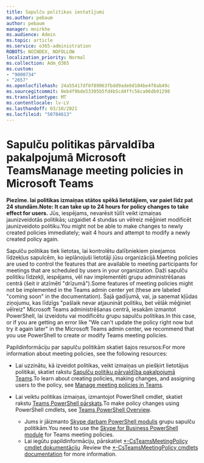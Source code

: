 ```yaml
---
title: Sapulču politikas iestatījumi
ms.author: pebaum
author: pebaum
manager: mnirkhe
ms.audience: Admin
ms.topic: article
ms.service: o365-administration
ROBOTS: NOINDEX, NOFOLLOW
localization_priority: Normal
ms.collection: Adm_O365
ms.custom:
- "9000734"
- "2657"
ms.openlocfilehash: 24a55417df0f89063fbdd9ade6d104be4f8ab49c
ms.sourcegitcommit: 0eb4f9bde53395b5fd4b5cd4ffc56ca96db91298
ms.translationtype: MT
ms.contentlocale: lv-LV
ms.lasthandoff: 03/10/2021
ms.locfileid: "50704613"
---
```

# <a name="manage-meeting-policies-in-microsoft-teams"></a><span data-ttu-id="37d71-102">Sapulču politikas pārvaldība pakalpojumā Microsoft Teams</span><span class="sxs-lookup"><span data-stu-id="37d71-102">Manage meeting policies in Microsoft Teams</span></span>

<span data-ttu-id="37d71-103">**Piezīme. lai politikas izmaiņas stātos spēkā lietotājiem, var paiet līdz pat 24 stundām.**</span><span class="sxs-lookup"><span data-stu-id="37d71-103">**Note: It can take up to 24 hours for policy changes to take effect for users.**</span></span> <span data-ttu-id="37d71-104">Jūs, iespējams, nevarēsit tūlīt veikt izmaiņas jaunizveidotās politikās; uzgaidiet 4 stundas un vēlreiz mēģiniet modificēt jaunizveidoto politiku.</span><span class="sxs-lookup"><span data-stu-id="37d71-104">You might not be able to make changes to newly created policies immediately; wait 4 hours and attempt to modify a newly created policy again.</span></span>

<span data-ttu-id="37d71-105">Sapulču politikas tiek lietotas, lai kontrolētu dalībniekiem pieejamos līdzekļus sapulcēm, ko ieplānojuši lietotāji jūsu organizācijā.</span><span class="sxs-lookup"><span data-stu-id="37d71-105">Meeting policies are used to control the features that are available to meeting participants for meetings that are scheduled by users in your organization.</span></span> <span data-ttu-id="37d71-106">Daži sapulču politiku līdzekļi, iespējams, vēl nav implementēti grupu administrēšanas centrā (šeit ir atzīmēti "drīzumā").</span><span class="sxs-lookup"><span data-stu-id="37d71-106">Some features of meeting policies might not be implemented in the Teams admin center yet (these are labeled "coming soon" in the documentation).</span></span> <span data-ttu-id="37d71-107">Šajā gadījumā, vai, ja saņemat kļūdas ziņojumu, kas līdzīgs "pašlaik nevar atjaunināt politiku, bet vēlāk mēģiniet vēlreiz" Microsoft Teams administrēšanas centrā, iesakām izmantot PowerShell, lai izveidotu vai modificētu grupu sapulču politikas.</span><span class="sxs-lookup"><span data-stu-id="37d71-107">In this case, or if you are getting an error like "We can't update the policy right now but try it again later" in the Microsoft Teams admin center, we recommend that you use PowerShell to create or modify Teams meeting policies.</span></span> 

<span data-ttu-id="37d71-108">Papildinformāciju par sapulču politikām skatiet šajos resursos:</span><span class="sxs-lookup"><span data-stu-id="37d71-108">For more information about meeting policies, see the following resources:</span></span>

- <span data-ttu-id="37d71-109">Lai uzzinātu, kā izveidot politikas, veikt izmaiņas un piešķirt lietotājus politikai, skatiet rakstu [Sapulču politiku pārvaldība pakalpojumā Teams](https://docs.microsoft.com/microsoftteams/meeting-policies-in-teams).</span><span class="sxs-lookup"><span data-stu-id="37d71-109">To learn about creating policies, making changes, and assigning users to the policy, see [Manage meeting policies in Teams](https://docs.microsoft.com/microsoftteams/meeting-policies-in-teams).</span></span>

- <span data-ttu-id="37d71-110">Lai veiktu politikas izmaiņas, izmantojot PowerShell cmdlet, skatiet rakstu [Teams PowerShell pārskats](https://docs.microsoft.com/microsoftteams/teams-powershell-overview).</span><span class="sxs-lookup"><span data-stu-id="37d71-110">To make policy changes using PowerShell cmdlets, see [Teams PowerShell Overview](https://docs.microsoft.com/microsoftteams/teams-powershell-overview).</span></span> 
    - <span data-ttu-id="37d71-111">Jums ir jāizmanto [Skype darbam PowerShell modulis](https://docs.microsoft.com/skypeforbusiness/set-up-your-computer-for-windows-powershell/download-and-install-the-skype-for-business-online-connector) grupu sapulču politikām.</span><span class="sxs-lookup"><span data-stu-id="37d71-111">You need to use the [Skype for Business PowerShell module](https://docs.microsoft.com/skypeforbusiness/set-up-your-computer-for-windows-powershell/download-and-install-the-skype-for-business-online-connector) for Teams meeting policies.</span></span> 
    - <span data-ttu-id="37d71-112">Lai iegūtu papildinformāciju, pārskatiet [\*-CsTeamsMeetingPolicy cmdlet dokumentāciju](https://docs.microsoft.com/search/?search=CsTeamsMeetingPolicy&view=skype-ps) .</span><span class="sxs-lookup"><span data-stu-id="37d71-112">Review the [\*-CsTeamsMeetingPolicy cmdlets documentation](https://docs.microsoft.com/search/?search=CsTeamsMeetingPolicy&view=skype-ps) for more information.</span></span>

